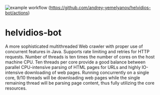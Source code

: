 ![example workflow](https://github.com/andrey-yemelyanov/helvidios-bot/actions/workflows/maven.yml/badge.svg)
(https://github.com/andrey-yemelyanov/helvidios-bot/actions)

# helvidios-bot

A more sophisticated multithreaded Web crawler with proper use of concurrent features in Java. Supports rate limiting and retries for HTTP requests. Number of threads is ten times the number of cores on the host machine CPU. Ten threads per core provide a good balance between parallel CPU-intensive parsing of HTML pages for URLs and highly IO-intensive downloading of web pages. Running concurrently on a single core, 9/10 threads will be downloading web pages while the single remaining thread will be parsing page content, thus fully utilizing the core resources.
